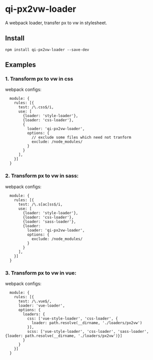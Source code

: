 # qi-px2vw-loader
A webpack loader, transfer px to vw in stylesheet.
## Install 
``` 
npm install qi-px2vw-loader --save-dev
```

## Examples
### 1. Transform px to vw in css  
webpack configs: 
``` 
  module: {
    rules: [{
      test: /\.css$/i,
      use: [
        {loader: 'style-loader'},
        {loader: 'css-loader'},
        {
          loader: 'qi-px2vw-loader',
          options: {
            // exclude some files which need not tranform
            exclude: /node_modules/
          }
        }
      ],
    }]
  }
````

### 2. Transform px to vw in sass:  
webpack configs: 
``` 
  module: {
    rules: [{
      test: /\.s[ac]ss$/i,
      use: [        
        {loader: 'style-loader'},
        {loader: 'css-loader'},
        {loader: 'sass-loader'},
        {loader: 
          loader: 'qi-px2vw-loader',
          options: {
            exclude: /node_modules/
          }
        }
      ],
    }]
  }
```

### 3. Transform px to vw in vue:   
webpack configs: 
``` 
  module: {
    rules: [{
      test: /\.vue$/,
      loader: 'vue-loader',
      options: {
        loaders: {
          css: ['vue-style-loader', 'css-loader', {
            loader: path.resolve(__dirname, './loaders/px2vw')
          }],
          scss: ['vue-style-loader', 'css-loader', 'sass-loader', {loader: path.resolve(__dirname, './loaders/px2vw')}]
        }
      }
    }]
  }
```



